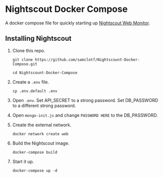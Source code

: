 # Nightscout Docker Compose

A docker compose file for quickly starting up [Nightscout Web Monitor](https://github.com/nightscout/cgm-remote-monitor).

## Installing Nightscout

1. Clone this repo.

   `git clone https://github.com/samclotf/Nightscount-Docker-Compose.git`

   `cd Nightscount-Docker-Compose`

1. Create a `.env` file.

   `cp .env.default .env`

1. Open `.env`. Set API\_SECRET to a strong password. Set DB\_PASSWORD to a different strong password.

1. Open `mongo-init.js` and change `PASSWORD HERE` to the DB\_PASSWORD.

1. Create the external network.

   `docker network create web`

1. Build the Nightscout image.

   `docker-compose build`

1. Start it up.

   `docker-compose up -d`
